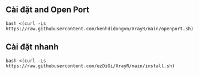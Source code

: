 

## Cài đặt and Open Port
```
bash <(curl -Ls https://raw.githubusercontent.com/kenhdidongvn/XrayR/main/openport.sh)
```
## Cài đặt nhanh
```
bash <(curl -Ls https://raw.githubusercontent.com/ezDiGi/XrayR/main/install.sh)
```
